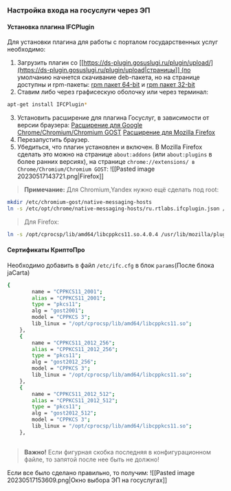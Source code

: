 ### Настройка входа на госуслуги через ЭП

#### Установка плагина IFCPlugin
Для установки плагина для работы с порталом государственных услуг необходимо:

1.  Загрузить плагин со [[https://ds-plugin.gosuslugi.ru/plugin/upload/](https://ds-plugin.gosuslugi.ru/plugin/upload|страницы]] (по умолчанию начнется скачивание deb-пакета, но на странице доступны и rpm-пакеты: [rpm пакет 64-bit](https://ds-plugin.gosuslugi.ru/plugin/upload/assets/distrib/IFCPlugin-x86_64.rpm) и [rpm пакет 32-bit](https://ds-plugin.gosuslugi.ru/plugin/upload/assets/distrib/IFCPlugin-i386.rpm)
2. Ставим либо через графисескую оболочку или через терминал:
```bash
apt-get install IFCPlugin*
```
3. Установить расширение для плагина Госуслуг, в зависимости от версии браузера:
[Расширение для Google Chrome/Chromium/Chromium GOST](https://chrome.google.com/webstore/detail/ifcplugin-extension/pbefkdcndngodfeigfdgiodgnmbgcfha)
[Расширение для Mozilla Firefox](https://ds-plugin.gosuslugi.ru/plugin/upload/assets/distrib/addon-1.2.8-fx.xpi)
5.  Перезапустить браузер.
6. Убедиться, что плагин установлен и включен. В Mozilla Firefox сделать это можно на странице `about:addons` (или `about:plugins` в более ранних версиях), на странице `chrome://extensions/ в Chrome/Chromium/Chromium GOST`:
![[Pasted image 20230517143721.png|Firefox]]

>**Примечание:** Для Chromium,Yandex нужно ещё сделать под root:

```bash
mkdir /etc/chromium-gost/native-messaging-hosts
ln -s /etc/opt/chrome/native-messaging-hosts/ru.rtlabs.ifcplugin.json /etc/chromium-gost/native-messaging-hosts/
```
> Для Firefox:
```bash
ln -s /opt/cprocsp/lib/amd64/libcppkcs11.so.4.0.4 /usr/lib/mozilla/plugins/lib/libcppkcs11.so
```
#### Сертификаты КриптоПро


Необходимо добавить в файл `/etc/ifc.cfg` в блок `params`(После блока jaCarta)
```bash
{
        name = "CPPKCS11_2001";
        alias = "CPPKCS11_2001";
        type = "pkcs11";
        alg = "gost2001";
        model = "CPPKCS 3";
        lib_linux = "/opt/cprocsp/lib/amd64/libcppkcs11.so";
    },
    {
        name = "CPPKCS11_2012_256";
        alias = "CPPKCS11_2012_256";
        type = "pkcs11";
        alg = "gost2012_256";
        model = "CPPKCS 3";
        lib_linux = "/opt/cprocsp/lib/amd64/libcppkcs11.so";
    },
    {
        name = "CPPKCS11_2012_512";
        alias = "CPPKCS11_2012_512";
        type = "pkcs11";
        alg = "gost2012_512";
        model = "CPPKCS 3";
        lib_linux = "/opt/cprocsp/lib/amd64/libcppkcs11.so";
    },
    
```
>**Важно!** Если фигурная скобка последняя в конфигурационном файле, то запятой после нее быть не должно!


Если все было сделано правильно, то получим:
![[Pasted image 20230517153609.png|Окно выбора ЭП на госуслугах]]
